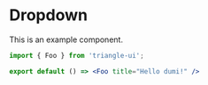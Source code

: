 # Dropdown

This is an example component.

```jsx
import { Foo } from 'triangle-ui';

export default () => <Foo title="Hello dumi!" />
```
